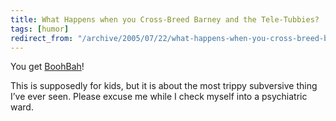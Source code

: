 ```yaml
---
title: What Happens when you Cross-Breed Barney and the Tele-Tubbies?
tags: [humor]
redirect_from: "/archive/2005/07/22/what-happens-when-you-cross-breed-barney-and-the-tele-tubbies.aspx/"
---
```


You get [BoohBah](http://www.boohbah.com/zone.html)!

This is supposedly for kids, but it is about the most trippy subversive
thing I’ve ever seen. Please excuse me while I check myself into a
psychiatric ward.

